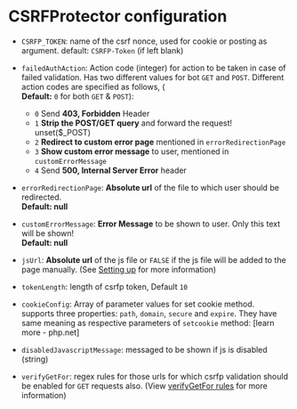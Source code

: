 CSRFProtector configuration
==========================================

 - `CSRFP_TOKEN`: name of the csrf nonce, used for cookie or posting as argument. default: `CSRFP-Token` (if left blank)
 - `failedAuthAction`: Action code (integer) for action to be taken in case of failed validation. Has two different values for bot `GET` and `POST`. Different action codes are specified as follows, (<br>**Default:** `0` for both `GET` & `POST`):
    *  `0` Send **403, Forbidden** Header
    *  `1` **Strip the POST/GET query** and forward the request! unset($_POST)
    *  `2` **Redirect to custom error page** mentioned in `errorRedirectionPage` 
    *  `3` **Show custom error message** to user, mentioned in `customErrorMessage` 
    *  `4` Send **500, Internal Server Error** header

 - `errorRedirectionPage`: **Absolute url** of the file to which user should be redirected. <br>**Default: null**
 - `customErrorMessage`: **Error Message** to be shown to user. Only this text will be shown!<br>**Default: null**
 - `jsUrl`: **Absolute url** of the js file or `FALSE` if the js file will be added to the page manually. (See [Setting up](https://github.com/mebjas/CSRF-Protector-PHP/wiki/Setting-up-CSRF-Protector-PHP-in-your-web-application) for more information)
 - `tokenLength`: length of csrfp token, Default `10`
 - `cookieConfig`: Array of parameter values for set cookie method.  supports three properties: `path`, `domain`, `secure` and `expire`. They have same meaning as respective parameters of `setcookie` method: [learn more - php.net]
 - `disabledJavascriptMessage`: messaged to be shown if js is disabled (string)
 - `verifyGetFor`: regex rules for those urls for which csrfp validation should be enabled for `GET` requests also. (View [verifyGetFor rules](https://github.com/mebjas/CSRF-Protector-PHP/wiki/verifyGetFor-rules) for more information)
